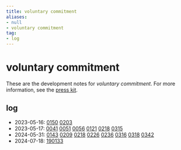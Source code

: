 ```yaml
---
title: voluntary commitment
aliases:
- null
- voluntary commitment
tag:
- log
---
```


# voluntary commitment

These are the development notes for _voluntary commitment_. For more information, see the [press kit](../press-kits/voluntary-commitment.md).

## log

- 2023-05-16: [0150](../entries/20230516_0150.md) [0203](../entries/20230516_0203.md)
- 2023-05-17: [0041](../entries/20230517_0041.md) [0051](../entries/20230517_0051.md) [0056](../entries/20230517_0056.md) [0121](../entries/20230517_0121.md) [0218](../entries/20230517_0218.md) [0315](../entries/20230517_0315.md)
- 2024-05-31: [0143](../entries/20230531_0143.md) [0209](../entries/20230531_0209.md) [0218](../entries/20230531_0218.md) [0226](../entries/20230531_0226.md) [0236](../entries/20230531_0226.md) [0316](../entries/20230531_0316.md) [0318](../entries/20230531_0318.md) [0342](../entries/20230531_0342.md)
- 2024-07-18: [190133](../entries/20240718_190133.md)

